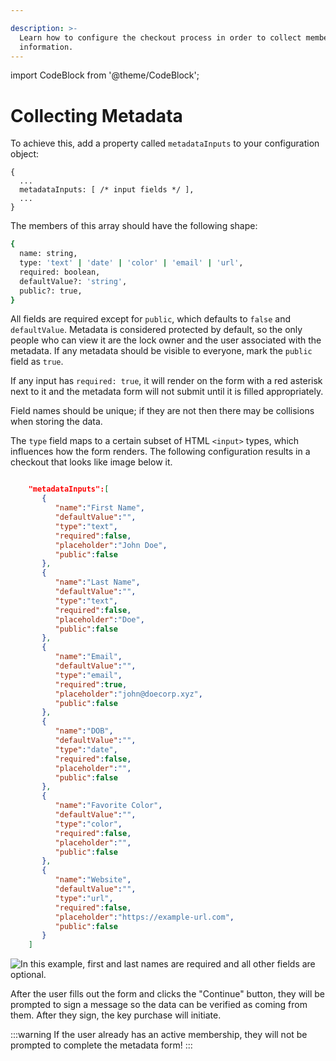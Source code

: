 ```yaml
---

description: >-
  Learn how to configure the checkout process in order to collect members
  information.
---
```

import CodeBlock from '@theme/CodeBlock';

# Collecting Metadata

To achieve this, add a property called `metadataInputs` to your configuration object:

```text
{
  ...
  metadataInputs: [ /* input fields */ ],
  ...
}
```

The members of this array should have the following shape:

```bash
{
  name: string,
  type: 'text' | 'date' | 'color' | 'email' | 'url',
  required: boolean,
  defaultValue?: 'string',
  public?: true,
}
```

All fields are required except for `public`, which defaults to `false` and
`defaultValue`. Metadata is considered protected by default, so the only people
who can view it are the lock owner and the user associated with the metadata. If
any metadata should be visible to everyone, mark the `public` field as `true`.

If any input has `required: true`, it will render on the form with a red asterisk
next to it and the metadata form will not submit until it is filled appropriately.

Field names should be unique; if they are not then there may be collisions when
storing the data.

The `type` field maps to a certain subset of HTML `<input>` types, which
influences how the form renders. The following configuration results in a
checkout that looks like image below it.

```json

    "metadataInputs":[
       {
          "name":"First Name",
          "defaultValue":"",
          "type":"text",
          "required":false,
          "placeholder":"John Doe",
          "public":false
       },
       {
          "name":"Last Name",
          "defaultValue":"",
          "type":"text",
          "required":false,
          "placeholder":"Doe",
          "public":false
       },
       {
          "name":"Email",
          "defaultValue":"",
          "type":"email",
          "required":true,
          "placeholder":"john@doecorp.xyz",
          "public":false
       },
       {
          "name":"DOB",
          "defaultValue":"",
          "type":"date",
          "required":false,
          "placeholder":"",
          "public":false
       },
       {
          "name":"Favorite Color",
          "defaultValue":"",
          "type":"color",
          "required":false,
          "placeholder":"",
          "public":false
       },
       {
          "name":"Website",
          "defaultValue":"",
          "type":"url",
          "required":false,
          "placeholder":"https://example-url.com",
          "public":false
       }
    ]
  ```
<img alt="In this example, first and last names are required and all other fields are optional." class="half-width" src="/img/tools/checkout/collecting-metadata.gif" />

After the user fills out the form and clicks the "Continue" button, they will be prompted to sign a message so the data can be verified as coming from them. After they sign, the key purchase will initiate.

:::warning
If the user already has an active membership, they will not be prompted to
complete the metadata form!
:::
